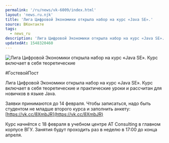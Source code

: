 ```yaml
---
permalink: '/ru/news/vk-6009/index.html'
layout: 'news.ru.njk'
title: 'Лига Цифровой Экономики открыла набор на курс «Java SE».'
source: ВКонтакте
tags:
  - news_ru
description: 'Лига Цифровой Экономики открыла набор на курс «Java SE».'
updatedAt: 1548320460
---
```

![Лига Цифровой Экономики открыла набор на курс «Java SE». Курс включает в себя теоретические](https://sun9-36.userapi.com/impf/c850224/v850224312/c7627/CVmv2TG0bFI.jpg?size=1280x853&quality=96&sign=d0f0f4ebb4391fa45fc2f3f64051a8a6&c_uniq_tag=A2vFi_tXEdnus78aoWi6TJI_jcl0o0_9w24qlYnUvms&type=album)

#ГостевойПост

Лига Цифровой Экономики открыла набор на курс «Java SE». Курс включает в себя теоретические и практические уроки и рассчитан для новичков в языке Java.

Заявки принимаются до 14 февраля. Чтобы записаться, надо быть студентом не младше второго курса и заполнить анкету: [https://vk.cc/8XmbJR](https://vk.cc/8XmbJR)

Курс начнётся с 18 февраля в учебном центре AT Consulting в главном корпусе ВГУ. Занятия будут проходить раз в неделю в 17:00 до конца апреля.
